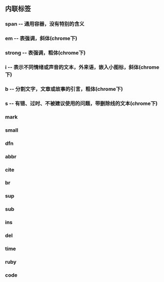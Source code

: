## 内联标签

### span -- 通用容器，没有特别的含义

### em -- 表强调，斜体\(chrome下\)

### strong -- 表强调，粗体\(chrome下\)

### i -- 表示不同情绪或声音的文本，外来语，嵌入小图标，斜体\(chrome下\)

### b -- 分割文字，文章或故事的引言，粗体\(chrome下\)

### s -- 有错、过时、不被建议使用的问题，带删除线的文本\(chrome下\)

### mark

### small

### dfn

### abbr

### cite

### br

### sup

### sub

### ins

### del

### time

### ruby

### code



